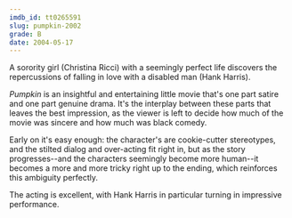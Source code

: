 ```yaml
---
imdb_id: tt0265591
slug: pumpkin-2002
grade: B
date: 2004-05-17
---
```


A sorority girl (Christina Ricci) with a seemingly perfect life discovers the repercussions of falling in love with a disabled man (Hank Harris).

_Pumpkin_ is an insightful and entertaining little movie that's one part satire and one part genuine drama. It's the interplay between these parts that leaves the best impression, as the viewer is left to decide how much of the movie was sincere and how much was black comedy.

Early on it's easy enough: the character's are cookie-cutter stereotypes, and the stilted dialog and over-acting fit right in, but as the story progresses--and the characters seemingly become more human--it becomes a more and more tricky right up to the ending, which reinforces this ambiguity perfectly.

The acting is excellent, with Hank Harris in particular turning in impressive performance.
